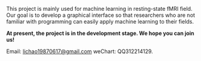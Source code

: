 This project is mainly used for machine learning in resting-state fMRI field. Our goal is to develop a graphical interface so that researchers who are not familiar with programming can easily apply machine learning to their fields.

**At present, the project is in the development stage. We hope you can join us!**

Email: lichao19870617@gmail.com
weChart: QQ312214129.